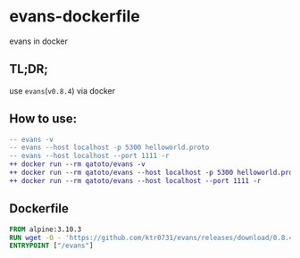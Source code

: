 # evans-dockerfile
evans in docker

## TL;DR;
use `evans`(`v0.8.4`) via docker
## How to use:

```diff
-- evans -v
-- evans --host localhost -p 5300 helloworld.proto
-- evans --host localhost --port 1111 -r
++ docker run --rm qatoto/evans -v
++ docker run --rm qatoto/evans --host localhost -p 5300 helloworld.proto
++ docker run --rm qatoto/evans --host localhost --port 1111 -r
```

## Dockerfile

```dockerfile
FROM alpine:3.10.3
RUN wget -O - 'https://github.com/ktr0731/evans/releases/download/0.8.4/evans_linux_amd64.tar.gz' | tar zxvf -
ENTRYPOINT ["/evans"]
```

